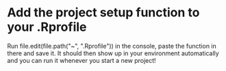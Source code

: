 # Add the project setup function to your .Rprofile

Run file.edit(file.path("~", ".Rprofile")) in the console, paste the function in there and save it. It should then show up in your environment automatically and you can run it whenever you start a new project!
